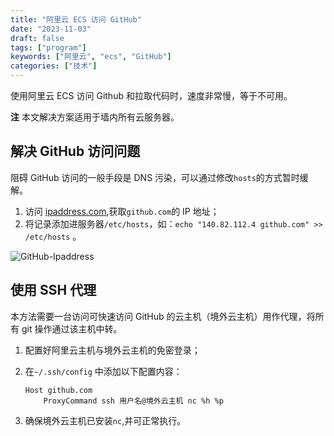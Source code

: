 ```yaml
---
title: "阿里云 ECS 访问 GitHub"
date: "2023-11-03"
draft: false
tags: ["program"]
keywords: ["阿里云", "ecs", "GitHub"]
categories: ["技术"]
---
```


使用阿里云 ECS 访问 Github 和拉取代码时，速度非常慢，等于不可用。 

**注** 本文解决方案适用于墙内所有云服务器。

## 解决 GitHub 访问问题

阻碍 GitHub 访问的一般手段是 DNS 污染，可以通过修改`hosts`的方式暂时缓解。

1. 访问 [ipaddress.com](https://www.ipaddress.com/),获取`github.com`的 IP 地址；
2. 将记录添加进服务器`/etc/hosts`，如：`echo "140.82.112.4 github.com" >> /etc/hosts` 。

![GitHub-Ipaddress](http://img.mutoulbj.com/github-ipaddress.png)

## 使用 SSH 代理

本方法需要一台访问可快速访问 GitHub 的云主机（境外云主机）用作代理，将所有 git 操作通过该主机中转。

1. 配置好阿里云主机与境外云主机的免密登录；

2. 在`~/.ssh/config` 中添加以下配置内容：

   ```shell
   Host github.com
       ProxyCommand ssh 用户名@境外云主机 nc %h %p
   ```

3. 确保境外云主机已安装`nc`,并可正常执行。

